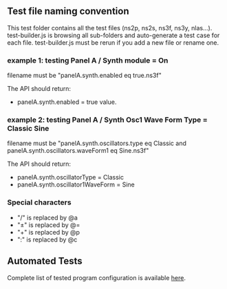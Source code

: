 
## Test file naming convention

This test folder contains all the test files (ns2p, ns2s, ns3f, ns3y, nlas...). test-builder.js is browsing all sub-folders and auto-generate a test case for each file. test-builder.js must be rerun if you add a new file or rename one.

### example 1: testing Panel A / Synth module = On

filename must be "panelA.synth.enabled eq true.ns3f"

The API should return:
 - panelA.synth.enabled = true value.

### example 2: testing Panel A / Synth Osc1 Wave Form Type = Classic Sine

filename must be "panelA.synth.oscillators.type eq Classic and panelA.synth.oscillators.waveForm1 eq Sine.ns3f"

The API should return:
- panelA.synth.oscillatorType = Classic
- panelA.synth.oscillator1WaveForm = Sine

### Special characters
- "/" is replaced by @a
- "±" is replaced by @=
- "+" is replaced by @p
- ":" is replaced by @c

## Automated Tests
Complete list of tested program configuration is available [here](test-result.md).


